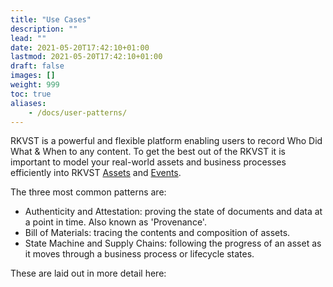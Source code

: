 ```yaml
---
title: "Use Cases"
description: ""
lead: ""
date: 2021-05-20T17:42:10+01:00
lastmod: 2021-05-20T17:42:10+01:00
draft: false
images: []
weight: 999
toc: true
aliases:
    - /docs/user-patterns/
---
```


RKVST is a powerful and flexible platform enabling users to record Who Did What & When to any content. To get the best out of the RKVST it is important to model your real-world assets and business processes efficiently into RKVST [Assets](../platform/overview/core-concepts/#assets) and [Events](../platform/overview/core-concepts/#events).

The three most common patterns are:
* Authenticity and Attestation: proving the state of documents and data at a point in time. Also known as 'Provenance'.
* Bill of Materials: tracing the contents and composition of assets.
* State Machine and Supply Chains: following the progress of an asset as it moves through a business process or lifecycle states.

These are laid out in more detail here: